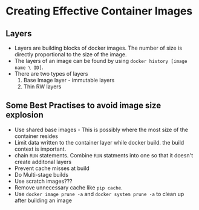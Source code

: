 # Creating Effective Container Images
## Layers
* Layers are building blocks of docker images. The number of size is directly proportional to the size of the image.
* The layers of an image can be found by using `docker history [image name \ ID]`.
* There are two types of layers
    1. Base Image layer - immutable layers
    2. Thin RW layers

## Some Best Practises to avoid image size explosion
* Use shared base images - This is possibly where the most size of the container resides
* Limit data written to the container layer while docker build. the build context is important.
* chain `RUN` statements. Combine `RUN` statments into one so that it doesn't create additonal layers
* Prevent cache misses at build
* Do Multi-stage builds
* Use scratch images???
* Remove unnecessary cache like `pip cache`.
* Use `docker image prune -a` and `docker system prune -a` to clean up after building an image